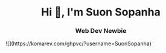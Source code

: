 <h1 align="center">Hi 👋, I'm Suon Sopanha</h1>
<h3 align="center">Web Dev Newbie</h3>
![](https://komarev.com/ghpvc/?username=SuonSopanha)
